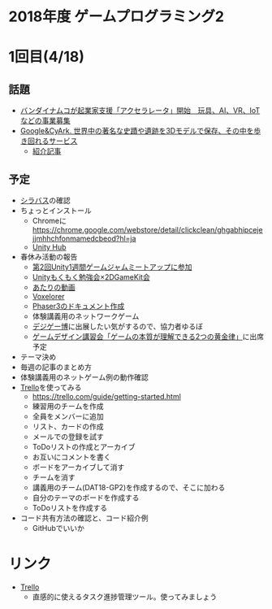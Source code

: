 # 2018年度 ゲームプログラミング2

# 1回目(4/18)
## 話題
- [バンダイナムコが起業家支援「アクセラレータ」開始　玩具、AI、VR、IoTなどの事業募集](http://www.itmedia.co.jp/news/articles/1804/17/news067.html)
- [Google&CyArk. 世界中の著名な史蹟や遺跡を3Dモデルで保存、その中を歩き回れるサービス](https://artsandculture.google.com/project/cyark)
  - [紹介記事](https://jp.techcrunch.com/2018/04/17/2018-04-16-google-initiative-looks-to-preserve-walk-able-copies-of-earths-historical-sites-on-the-web/)

## 予定
- [シラバス](syllabus.md)の確認
- ちょっとインストール
  - Chromeに https://chrome.google.com/webstore/detail/clickclean/ghgabhipcejejjmhhchfonmamedcbeod?hl=ja
  - [Unity Hub](https://blogs.unity3d.com/jp/2018/01/24/streamline-your-workflow-introducing-unity-hub-beta/)
- 春休み活動の報告
  - [第2回Unity1週間ゲームジャムミートアップに参加](http://lycoris102.hatenablog.com/entry/2018/03/19/085609)
  - [Unityもくもく勉強会×2DGameKit会](https://weeyble-game.connpass.com/event/83688/)
  - [あたりの動画](https://dat17.github.io/gp2/images/atari.html)
  - [Voxelorer](https://am1.jp/games/voxelorer/)
  - [Phaser3のドキュメント作成](http://am1tanaka.hatenablog.com/entry/2018/04/10/221101)
  - 体験講義用のネットワークゲーム
  - [デジゲー博](http://digigame-expo.org/)に出展したい気がするので、協力者ゆるぼ
  - [ゲームデザイン講習会「ゲームの本質が理解できる2つの黄金律」](https://weeyble-game.connpass.com/event/84721/)に出席予定
- テーマ決め
- 毎週の記事のまとめ方
- 体験講義用のネットゲーム例の動作確認
- [Trello](https://trello.com/)を使ってみる
  - https://trello.com/guide/getting-started.html
  - 練習用のチームを作成
  - 全員をメンバーに追加
  - リスト、カードの作成
  - メールでの登録を試す
  - ToDoリストの作成とアーカイブ
  - お互いにコメントを書く
  - ボードをアーカイブして消す
  - チームを消す
  - 講義用のチーム(DAT18-GP2)を作成するので、そこに加わる
  - 自分のテーマのボードを作成する
  - ToDoリストを作成する
- コード共有方法の確認と、コード紹介例
  - GitHubでいいか

# リンク
- [Trello](https://trello.com/)
  - 直感的に使えるタスク進捗管理ツール。使ってみましょう
